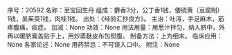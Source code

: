 序号：20592
名称：至宝回生丹
组成：麝香3分，公丁香1钱，倭硫黄（豆腐制）1钱，吴茱萸1钱，肉桂1钱。
出处：《经验汇抄良方》。
主治：吐泻，手足麻木，筋疼腹痛，痰症。
加减：None
功效：None
用法用量：用葱汁拌匀，纳入脐中，外再以暖脐膏盖贴于上，用炒蒸麸皮布包熨腹。
制备方法：上为细末。
临床应用：None
各家论述：None
用药禁忌：不可误入口中。
附注：None
